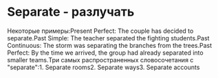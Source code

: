 # Separate - разлучать




Некоторые примеры:Present Perfect: The couple has decided to separate.Past Simple: The teacher separated the fighting students.Past Continuous: The storm was separating the branches from the trees.Past Perfect: By the time we arrived, the group had already separated into smaller teams.Три самых распространенных словосочетания с "separate":1. Separate rooms2. Separate ways3. Separate accounts